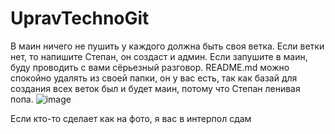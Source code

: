 # UpravTechnoGit
В маин ничего не пушить у каждого должна быть своя ветка. Если ветки нет, то напишите Степан, он создаст и админ. Если запушите в маин, буду проводить с вами сёрьезный разговор.
README.md можно спокойно удалять из своей папки, он у вас есть, так как базай для создания всех веток был и будет маин, потому что Степан ленивая попа.
![image](https://github.com/EldenFan/UpravTechnoGit/assets/124376155/13f04884-a363-4159-b9f3-c697f4cc7a7f)

Если кто-то сделает как на фото, я вас в интерпол сдам
